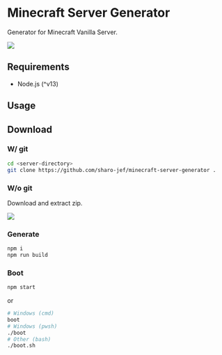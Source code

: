 # Minecraft Server Generator
Generator for Minecraft Vanilla Server.

![](https://i.gyazo.com/8e107fcfe4f7d44ea6178e18287ed2b0.png)

## Requirements
- Node.js (^v13)

## Usage
## Download
### W/ git
```bash
cd <server-directory>
git clone https://github.com/sharo-jef/minecraft-server-generator .
```

### W/o git
Download and extract zip.

![](https://i.gyazo.com/196576ac40de73206c3f52a614ac5f67.png)

### Generate
```bash
npm i
npm run build
```

### Boot
```bash
npm start
```
or
```bash
# Windows (cmd)
boot
# Windows (pwsh)
./boot
# Other (bash)
./boot.sh
```
